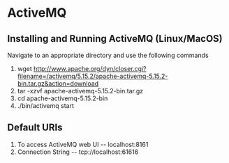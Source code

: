 # ActiveMQ

## Installing and Running ActiveMQ (Linux/MacOS)

Navigate to an appropriate directory and use the following commands

1. wget http://www.apache.org/dyn/closer.cgi?filename=/activemq/5.15.2/apache-activemq-5.15.2-bin.tar.gz&action=download
2. tar -xzvf apache-activemq-5.15.2-bin.tar.gz
3. cd apache-activemq-5.15.2-bin
4. ./bin/activemq start

## Default URIs

1. To access ActiveMQ web UI -- localhost:8161
2. Connection String -- tcp://localhost:61616
